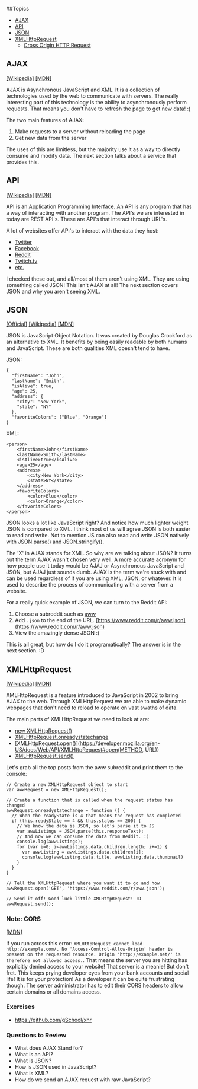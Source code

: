 ##Topics
* [AJAX](#ajax)
* [API](#api)
* [JSON](#json)
* [XMLHttpRequest](#xhr)
  * [Cross Origin HTTP Request](#cors)

## <a name="ajax"></a>AJAX

[[Wikipedia]](https://en.wikipedia.org/wiki/Ajax_(programming))
[[MDN]](https://developer.mozilla.org/en-US/docs/AJAX)

AJAX is Asynchronous JavaScript and XML. It is a collection of technologies used by the web to communicate with servers. The really interesting part of this technology is the ability to asynchronously perform requests. That means you don't have to refresh the page to get new data! :)

The two main features of AJAX:

1. Make requests to a server without reloading the page
1. Get new data from the server

The uses of this are limitless, but the majority use it as a way to directly consume and modify data. The next section talks about a service that provides this.

## <a name="api"></a>API

[[Wikipedia]](https://en.wikipedia.org/wiki/Application_programming_interface)
[[MDN]](https://developer.mozilla.org/en-US/docs/Glossary/API)

API is an Application Programming Interface. An API is any program that has a way of interacting with another program. The API's we are interested in today are REST API's. These are API's that interact through URL's.

A lot of websites offer API's to interact with the data they host:

* [Twitter](https://dev.twitter.com/overview/api)
* [Facebook](https://developers.facebook.com/docs/graph-api)
* [Reddit](https://www.reddit.com/dev/api)
* [Twitch.tv](http://dev.twitch.tv/)
* [etc.](http://www.programmableweb.com/apis/directory)

I checked these out, and all/most of them aren't using XML. They are using something called JSON! This isn't AJAX at all! The next section covers JSON and why you aren't seeing XML.

##  <a name="json"></a>JSON

[[Official]](http://json.org/)
[[Wikipedia]](https://en.wikipedia.org/wiki/JSON)
[[MDN]](https://developer.mozilla.org/en-US/docs/Glossary/JSON)

JSON is JavaScript Object Notation. It was created by Douglas Crockford as an alternative to XML. It benefits by being easily readable by both humans and JavaScript. These are both qualities XML doesn't tend to have.

JSON:

```
{
  "firstName": "John",
  "lastName": "Smith",
  "isAlive": true,
  "age": 25,
  "address": {
    "city": "New York",
    "state": "NY"
  },
  "favoriteColors": ["Blue", "Orange"]
}
```

XML:

```
<person>
    <firstName>John</firstName>
    <lastName>Smith</lastName>
    <isAlive>true</isAlive>
    <age>25</age>
    <address>
        <city>New York</city>
        <state>NY</state>
    </address>
    <favoriteColors>
        <color>Blue</color>
        <color>Orange</color>
    </favoriteColors>
</person>
```

JSON looks a lot like JavaScript right? And notice how much lighter weight JSON is compared to XML. I think most of us will agree JSON is both easier to read and write. Not to mention JS can also read and write JSON natively with [JSON.parse()](https://developer.mozilla.org/en-US/docs/Web/JavaScript/Reference/Global_Objects/JSON/parse) and [JSON.stringify()](https://developer.mozilla.org/en-US/docs/Web/JavaScript/Reference/Global_Objects/JSON/stringify).

The 'X' in AJAX stands for XML. So why are we talking about JSON? It turns out the term AJAX wasn't chosen very well. A more accurate acronym for how people use it today would be AJAJ or Asynchronous JavaScript and JSON, but AJAJ just sounds dumb. AJAX is the term we're stuck with and can be used regardless of if you are using XML, JSON, or whatever. It is used to describe the process of communicating with a server from a website.

For a really quick example of JSON, we can turn to the Reddit API:

1. Choose a subreddit such as [aww](https://www.reddit.com/r/aww)
1. Add `.json` to the end of the URL. [https://www.reddit.com/r/aww.json](https://www.reddit.com/r/aww.json)
1. View the amazingly dense JSON :)

This is all great, but how do I do it programatically? The answer is in the next section. :D

##  <a name="xhr"></a>XMLHttpRequest

[[Wikipedia]](https://en.wikipedia.org/wiki/XMLHttpRequest)
[[MDN]](https://developer.mozilla.org/en-US/docs/Web/API/XMLHttpRequest#XMLHttpRequest())

XMLHttpRequest is a feature introduced to JavaScript in 2002 to bring AJAX to the web. Through XMLHttpRequest we are able to make dynamic webpages that don't need to reload to operate on vast swaths of data.

The main parts of XMLHttpRequest we need to look at are:

* [new XMLHttpRequest()](https://developer.mozilla.org/en-US/docs/Web/API/XMLHttpRequest#Constructor)
* [XMLHttpRequest.onreadystatechange](https://developer.mozilla.org/en-US/docs/Web/API/XMLHttpRequest#Properties)
* [XMLHttpRequest.open()](https://developer.mozilla.org/en-US/docs/Web/API/XMLHttpRequest#open(METHOD, URL))
* [XMLHttpRequest.send()](https://developer.mozilla.org/en-US/docs/Web/API/XMLHttpRequest#send())

Let's grab all the top posts from the aww subreddit and print them to the console:

```
// Create a new XMLHttpRequest object to start
var awwRequest = new XMLHttpRequest();

// Create a function that is called when the request status has changed
awwRequest.onreadystatechange = function () {
  // When the readyState is 4 that means the request has completed
  if (this.readyState == 4 && this.status == 200) {
    // We know the data is JSON, so let's parse it to JS
    var awwListings = JSON.parse(this.responseText);
    // And now we can consume the data from Reddit. :)
    console.log(awwListings);
    for (var i=0; i<awwListings.data.children.length; i+=1) {
      var awwListing = awwListings.data.children[i];
      console.log(awwListing.data.title, awwListing.data.thumbnail)
    }
  }
}

// Tell the XMLHttpRequest where you want it to go and how
awwRequest.open('GET', 'https://www.reddit.com/r/aww.json');

// Send it off! Good luck little XMLHttpRequest! :D
awwRequest.send();
```

### <a name="cors"></a>Note: CORS

[[MDN]](https://developer.mozilla.org/en-US/docs/Web/HTTP/Access_control_CORS)

If you run across this error: `XMLHttpRequest cannot load http://example.com/. No 'Access-Control-Allow-Origin' header is present on the requested resource. Origin 'http://example.net/' is therefore not allowed access.`. That means the server you are hitting has explicitly denied access to your website! That server is a meanie! But don't fret. This keeps prying developer eyes from your bank accounts and social life! It is for your protection! As a developer it can be quite frustrating though. The server administrator has to edit their CORS headers to allow certain domains or all domains access.

### Exercises

* https://github.com/gSchool/xhr

### Questions to Review

-  What does AJAX Stand for?
-  What is an API?
-  What is JSON?
-  How is JSON used in JavaScript?
-  What is XML?
-  How do we send an AJAX request with raw JavaScript?